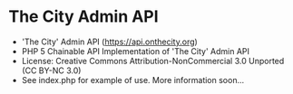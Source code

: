 
The City Admin API
==============

- 'The City' Admin API (https://api.onthecity.org)
- PHP 5 Chainable API Implementation of 'The City' Admin API
- License: Creative Commons Attribution-NonCommercial 3.0 Unported (CC BY-NC 3.0)
- See index.php for example of use. More information soon... 
	

